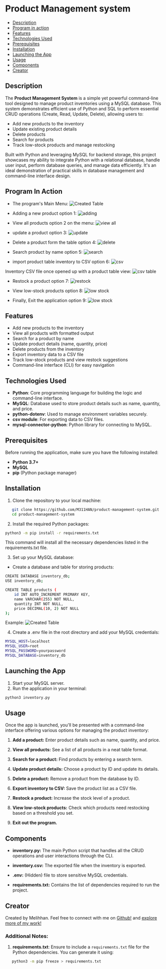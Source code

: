 # Product Management system

- [Description](#description)
- [Program in action](#program-in-action)
- [Features](#features)
- [Technologies Used](#technologies-used)
- [Prerequisites](#prerequisites)
- [Installation](#installation)
- [Launching the App](#launching-the-app)
- [Usage](#usage)
- [Components](#components)
- [Creator](#creator)

## Description
The **Product Management System** is a simple yet powerful command-line tool designed to manage product inventories using a MySQL database. This system demonstrates efficient use of Python and SQL to perform essential CRUD operations (Create, Read, Update, Delete), allowing users to:

- Add new products to the inventory
- Update existing product details
- Delete products
- Search for products
- Track low-stock products and manage restocking

Built with Python and leveraging MySQL for backend storage, this project showcases my ability to integrate Python with a relational database, handle user input, perform database queries, and manage data efficiently. It's an ideal demonstration of practical skills in database management and command-line interface design.

## Program In Action

- The program's Main Menu:
 ![Created Table](Screenshots/Menu.png)

- Adding a new product option 1:
 ![adding](Screenshots/Adding.png)

- View all products option 2 on the menu:
 ![view all](Screenshots/ViewAllProducts.png)

- update a product option 3:
 ![update](Screenshots/Update.png)

- Delete a product form the table option 4:
 ![delete](Screenshots/Delete.png)

- Search product by name option 5:
 ![search](Screenshots/SearchProduct.png)

- import product table inventory to CSV option 6:
 ![csv](Screenshots/importCSV.png)

 Inventory CSV file once opened up with a product table view:
 ![csv table](Screenshots/CSVFile.png)

- Restock a product option 7:
 ![restock](Screenshots/Restock.png)

- View low-stock products option 8:
 ![low stock](Screenshots/Stock.png)

- Finally, Exit the application option 9:
 ![low stock](Screenshots/Exit.png)

## Features
- Add new products to the inventory
- View all products with formatted output
- Search for a product by name
- Update product details (name, quantity, price)
- Delete products from the inventory
- Export inventory data to a CSV file
- Track low-stock products and view restock suggestions
- Command-line interface (CLI) for easy navigation

## Technologies Used
- **Python**: Core programming language for building the logic and command-line interface.
- **MySQL**: Database used to store product details such as name, quantity, and price.
- **python-dotenv**: Used to manage environment variables securely.
- **csv module**: For exporting data to CSV files.
- **mysql-connector-python**: Python library for connecting to MySQL.

## Prerequisites
Before running the application, make sure you have the following installed:
- **Python 3.7+**
- **MySQL**
- **pip** (Python package manager)

## Installation
1. Clone the repository to your local machine:
```bash
   git clone https://github.com/M311HAN/product-management-system.git
   cd product-management-system
```

2. Install the required Python packages:
```bash
python3 -m pip install -r requirements.txt
```
This command will install all the necessary dependencies listed in the requirements.txt file.


3. Set up your MySQL database:

- Create a database and table for storing products:
```bash
CREATE DATABASE inventory_db;
USE inventory_db;

CREATE TABLE products (
    id INT AUTO_INCREMENT PRIMARY KEY,
    name VARCHAR(255) NOT NULL,
    quantity INT NOT NULL,
    price DECIMAL(10, 2) NOT NULL
);
```
Example:
 ![Created Table](Screenshots/CreatedTable.png)
 
4. Create a .env file in the root directory and add your MySQL credentials:
```bash
MYSQL_HOST=localhost
MYSQL_USER=root
MYSQL_PASSWORD=yourpassword
MYSQL_DATABASE=inventory_db
```

## Launching the App
1. Start your MySQL server.
2. Run the application in your terminal:
```bash
python3 inventory.py
```

## Usage
Once the app is launched, you'll be presented with a command-line interface offering various options for managing the product inventory:

1. **Add a product:** Enter product details such as name, quantity, and price.

2. **View all products:** See a list of all products in a neat table format.

3. **Search for a product:** Find products by entering a search term.

4. **Update product details:** Choose a product by ID and update its details.

5. **Delete a product:** Remove a product from the database by ID.

6. **Export inventory to CSV:** Save the product list as a CSV file.

7. **Restock a product:** Increase the stock level of a product.

8. **View low-stock products:** Check which products need restocking based on a threshold you set.

9. **Exit out the program.**

## Components
- **inventory.py:** The main Python script that handles all the CRUD operations and user interactions through the CLI.

- **inventory.csv:** The exported file when the inventory is exported.

- **.env:** (Hidden) file to store sensitive MySQL credentials.

- **requirements.txt:** Contains the list of dependencies required to run the project.

## Creator
Created by Melihhan. Feel free to connect with me on [Github!](https://github.com/M311HAN) and [explore more of my work!](https://github.com/M311HAN?tab=repositories)


### Additional Notes:
1. **requirements.txt**: Ensure to include a `requirements.txt` file for the Python dependencies. You can generate it using:
```bash
   python3 -m pip freeze > requirements.txt
```